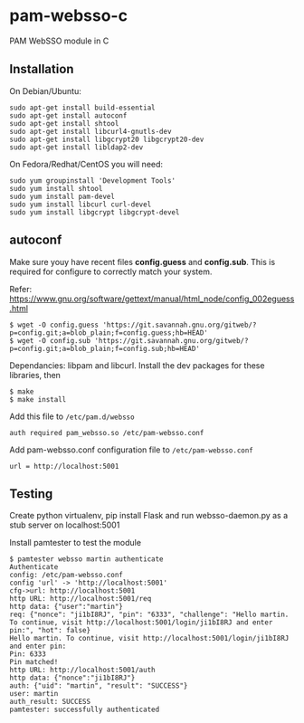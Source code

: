 # pam-websso-c
PAM WebSSO module in C

## Installation

On Debian/Ubuntu:
~~~
sudo apt-get install build-essential
sudo apt-get install autoconf
sudo apt-get install shtool
sudo apt-get install libcurl4-gnutls-dev
sudo apt-get install libgcrypt20 libgcrypt20-dev
sudo apt-get install libldap2-dev
~~~

On Fedora/Redhat/CentOS you will need:
~~~
sudo yum groupinstall 'Development Tools'
sudo yum install shtool
sudo yum install pam-devel
sudo yum install libcurl curl-devel
sudo yum install libgcrypt libgcrypt-devel
~~~

## autoconf

Make sure youy have recent files **config.guess** and **config.sub**.
This is required for configure to correctly match your system.

Refer: https://www.gnu.org/software/gettext/manual/html_node/config_002eguess.html

~~~
$ wget -O config.guess 'https://git.savannah.gnu.org/gitweb/?p=config.git;a=blob_plain;f=config.guess;hb=HEAD'
$ wget -O config.sub 'https://git.savannah.gnu.org/gitweb/?p=config.git;a=blob_plain;f=config.sub;hb=HEAD'
~~~


Dependancies: libpam and libcurl. Install the dev packages for these libraries, then

~~~
$ make
$ make install
~~~

Add this file to ```/etc/pam.d/websso```

~~~
auth required pam_websso.so /etc/pam-websso.conf
~~~

Add pam-websso.conf configuration file to ```/etc/pam-websso.conf```

~~~
url = http://localhost:5001
~~~


## Testing
Create python virtualenv, pip install Flask and run websso-daemon.py as a stub server on localhost:5001

Install pamtester to test the module

~~~
$ pamtester websso martin authenticate
Authenticate
config: /etc/pam-websso.conf
config 'url' -> 'http://localhost:5001'
cfg->url: http://localhost:5001
http URL: http://localhost:5001/req
http data: {"user":"martin"}
req: {"nonce": "ji1bI8RJ", "pin": "6333", "challenge": "Hello martin. To continue, visit http://localhost:5001/login/ji1bI8RJ and enter pin:", "hot": false}
Hello martin. To continue, visit http://localhost:5001/login/ji1bI8RJ and enter pin:
Pin: 6333
Pin matched!
http URL: http://localhost:5001/auth
http data: {"nonce":"ji1bI8RJ"}
auth: {"uid": "martin", "result": "SUCCESS"}
user: martin
auth_result: SUCCESS
pamtester: successfully authenticated
~~~
